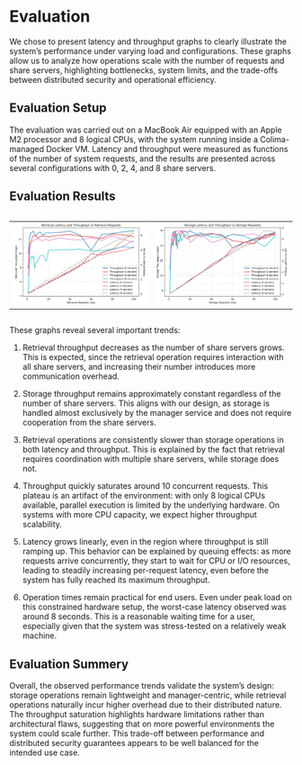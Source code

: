 # Evaluation
We chose to present latency and throughput graphs to clearly illustrate the system’s performance under varying load and configurations. These graphs allow us to analyze how operations scale with the number of requests and share servers, highlighting bottlenecks, system limits, and the trade-offs between distributed security and operational efficiency.

## Evaluation Setup
The evaluation was carried out on a MacBook Air equipped with an Apple M2 processor and 8 logical CPUs, with the system running inside a Colima-managed Docker VM. Latency and throughput were measured as functions of the number of system requests, and the results are presented across several configurations with 0, 2, 4, and 8 share servers.

## Evaluation Results
<div style="display: flex; justify-content: center; gap: 20px;">
    <table>
    <tr>
        <td><img src="assets/evaluation/Retrieval_Latency_Throughput_Share_servers.png" width="100%"></td>
        <td><img src="assets/evaluation/Storage_Latency_Throughput_Share_servers.png" width="100%"></td>
    </tr>
    </table>
</div>

These graphs reveal several important trends:

1. Retrieval throughput decreases as the number of share servers grows. This is expected, since the retrieval operation requires interaction with all share servers, and increasing their number introduces more communication overhead.

2. Storage throughput remains approximately constant regardless of the number of share servers. This aligns with our design, as storage is handled almost exclusively by the manager service and does not require cooperation from the share servers.

3. Retrieval operations are consistently slower than storage operations in both latency and throughput. This is explained by the fact that retrieval requires coordination with multiple share servers, while storage does not.

4. Throughput quickly saturates around 10 concurrent requests. This plateau is an artifact of the environment: with only 8 logical CPUs available, parallel execution is limited by the underlying hardware. On systems with more CPU capacity, we expect higher throughput scalability.

5. Latency grows linearly, even in the region where throughput is still ramping up. This behavior can be explained by queuing effects: as more requests arrive concurrently, they start to wait for CPU or I/O resources, leading to steadily increasing per-request latency, even before the system has fully reached its maximum throughput.

6. Operation times remain practical for end users. Even under peak load on this constrained hardware setup, the worst-case latency observed was around 8 seconds. This is a reasonable waiting time for a user, especially given that the system was stress-tested on a relatively weak machine.

## Evaluation Summery

Overall, the observed performance trends validate the system’s design: storage operations remain lightweight and manager-centric, while retrieval operations naturally incur higher overhead due to their distributed nature. The throughput saturation highlights hardware limitations rather than architectural flaws, suggesting that on more powerful environments the system could scale further. This trade-off between performance and distributed security guarantees appears to be well balanced for the intended use case.
